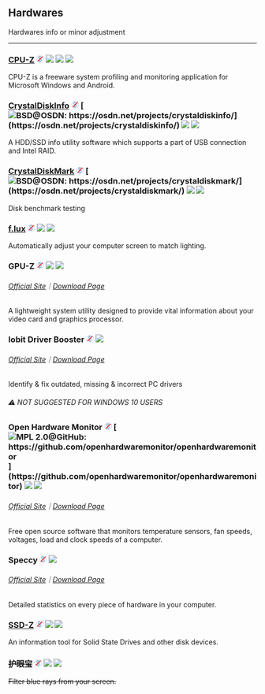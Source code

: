 ## Hardwares

Hardwares info or minor adjustment

---

### [CPU-Z](http://www.cpuid.com/softwares/cpu-z.html) ![](../assets/free.png) ![](../assets/earth-globe.png) ![](../assets/usb.png) ![](../assets/multi_platform.png)

CPU-Z is a freeware system profiling and monitoring application for Microsoft Windows and Android.

### [CrystalDiskInfo](http://crystalmark.info/software/CrystalDiskInfo/index-e.html) ![](../assets/free.png) [![](../assets/open-source-icon.png "BSD@OSDN: https://osdn.net/projects/crystaldiskinfo/")](https://osdn.net/projects/crystaldiskinfo/) ![](../assets/earth-globe.png) ![](../assets/usb.png)

A HDD/SSD info utility software which supports a part of USB connection and Intel RAID.

### [CrystalDiskMark](http://crystalmark.info/software/CrystalDiskMark/index-e.html) ![](../assets/free.png) [![](../assets/open-source-icon.png "BSD@OSDN: https://osdn.net/projects/crystaldiskmark/")](https://osdn.net/projects/crystaldiskmark/) ![](../assets/earth-globe.png) ![](../assets/usb.png)

Disk benchmark testing

### [f.lux](http://stereopsis.com/flux/) ![](../assets/free.png) ![](../assets/united-states.png) ![](../assets/multi_platform.png)

Automatically adjust your computer screen to match lighting.

### GPU-Z ![](../assets/free.png) ![](../assets/earth-globe.png) ![](../assets/usb.png)

###### [Official Site](https://www.techpowerup.com/gpuz/)｜[Download Page](https://www.techpowerup.com/download/techpowerup-gpu-z/#)

A lightweight system utility designed to provide vital information about your video card and graphics processor.

### Iobit Driver Booster ![](../assets/free.png) ![](../assets/earth-globe.png)

###### [Official Site](http://www.iobit.com/en/driver-booster.php)｜[Download Page](http://download.cnet.com/Driver-Booster/3001-18513_4-75992725.html?hasJs=n&part=dl-)

Identify & fix outdated, missing & incorrect PC drivers

###### ⚠ NOT SUGGESTED FOR WINDOWS 10 USERS

### Open Hardware Monitor ![](../assets/free.png) [![](../assets/open-source-icon.png "MPL 2.0@GitHub: https://github.com/openhardwaremonitor/openhardwaremonitor")](https://github.com/openhardwaremonitor/openhardwaremonitor) ![](../assets/united-states.png) ![](../assets/usb.png)

###### [Official Site](http://openhardwaremonitor.org/)｜[Download Page](http://openhardwaremonitor.org/downloads/)

Free open source software that monitors temperature sensors, fan speeds, voltages, load and clock speeds of a computer.

### Speccy ![](../assets/free.png) ![](../assets/earth-globe.png)

###### [Official Site](https://www.piriform.com/speccy)｜[Download Page](https://www.piriform.com/speccy/download/standard)

Detailed statistics on every piece of hardware in your computer.

### [SSD-Z](http://aezay.dk/aezay/ssdz/) ![](../assets/free.png) ![](../assets/united-states.png) ![](../assets/usb.png)

An information tool for Solid State Drives and other disk devices.

### ~~护眼宝~~ ![](../assets/free.png) ![](../assets/china.png) ![](../assets/multi_platform.png)

~~Filter blue rays from your screen.~~

